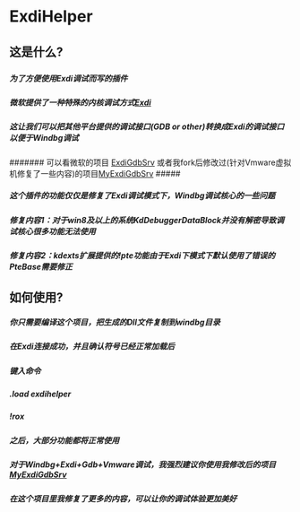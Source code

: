 # ExdiHelper #
## 这是什么? ##
###  ###
##### 为了方便使用Exdi调试而写的插件 #####
##### 微软提供了一种特殊的内核调试方式[Exdi](https://learn.microsoft.com/zh-cn/windows-hardware/drivers/debugger/configuring-the-exdi-debugger-transport) #####
##### 这让我们可以把其他平台提供的调试接口(GDB or other)转换成Exdi的调试接口以便于Windbg调试 #####
####### 可以看微软的项目 [ExdiGdbSrv](https://github.com/microsoft/WinDbg-Samples/tree/master/Exdi/exdigdbsrv) 或者我fork后修改过(针对Vmware虚拟机修复了一些内容)的项目[MyExdiGdbSrv](https://github.com/fly55555/ExdiGdbSrv) #####
##### 这个插件的功能仅仅是修复了Exdi调试模式下，Windbg调试核心的一些问题 ###
##### 修复内容1：对于win8及以上的系统KdDebuggerDataBlock并没有解密导致调试核心很多功能无法使用 #####
##### 修复内容2：kdexts扩展提供的!pte功能由于Exdi下模式下默认使用了错误的PteBase需要修正 #####
## 如何使用? ##
##### 你只需要编译这个项目，把生成的Dll文件复制到windbg目录 #####
##### 在Exdi连接成功，并且确认符号已经正常加载后 #####
##### 键入命令 #####
##### .load exdihelper #####
##### !rox #####
##### 之后，大部分功能都将正常使用 #####
##### 对于Windbg+Exdi+Gdb+Vmware调试，我强烈建议你使用我修改后的项目 [MyExdiGdbSrv](https://github.com/fly55555/ExdiGdbSrv) #####
##### 在这个项目里我修复了更多的内容，可以让你的调试体验更加美好 #####